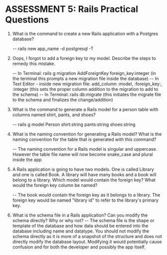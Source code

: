 # ASSESSMENT 5: Rails Practical Questions

1. What is the command to create a new Rails application with a Postgres database?

    --   rails new app_name -d postgresql -T

2. Oops, I forgot to add a foreign key to my model. Describe the steps to remedy this mistake.

    --   In Terminal:  rails g migration AddForeignKey foreign_key:integer
            (in the terminal this prompts a new migration file inside the database)
    --   In Text Editor - inside new migration file:  add_column :model, :foreign_key:, :integer
            (this sets the proper column addition to the migration to add to the schema)
    --   In Terminal:  rails db:migrate
            (this initiates the migrate file to the schema and finalizes the change/addition)

3. What is the command to generate a Rails model for a person table with columns named shirt, pants, and shoes?

    --   rails g model Person shirt:string pants:string shoes:string

4. What is the naming convention for generating a Rails model? What is the naming convention for the table that is generated with this command?

    -- The naming convention for a Rails model is singular and uppercase.  However the table file name will now become snake_case and plural inside the app

5. A Rails application is going to have two models. One is called Library and one is called Book. A library will have many books and a book will belong to a library. Which model would contain the foreign key? What would the foreign key column be named?

    -- The book would contain the foreign key as it belongs to a library.  The foreign key would be named "library id" to refer to the library's primary key.

6. What is the schema file in a Rails application? Can you modify the schema directly? Why or why not?
    -- The schema file is the shape or template of the database and how data should be entered into the database including name and datatype.  You should not modify the schema directly as it is more of a snapshot of the structure and does not directly modify the database layout.  Modifying it would potentially cause confusion and for both the developer and possibly the app itself.
